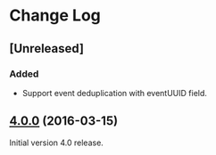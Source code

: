 # Change Log

## [Unreleased]
### Added
- Support event deduplication with eventUUID field.

## [4.0.0](https://github.com/deltaDNA/unity-sdk/releases/tag/4.0.0) (2016-03-15)
Initial version 4.0 release.
